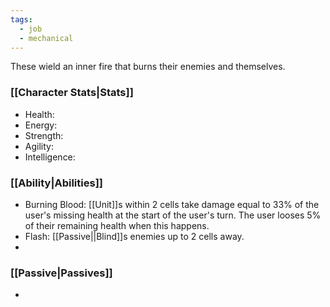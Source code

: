 ```yaml
---
tags:
  - job
  - mechanical
---
```

These wield an inner fire that burns their enemies and themselves.
### [[Character Stats|Stats]]
- Health: 
- Energy: 
- Strength: 
- Agility: 
- Intelligence: 
### [[Ability|Abilities]]
- Burning Blood: [[Unit]]s within 2 cells take damage equal to 33% of the user's missing health at the start of the user's turn. The user looses 5% of their remaining health when this happens.
- Flash: [[Passive||Blind]]s enemies up to 2 cells away.
- 

### [[Passive|Passives]]
- 